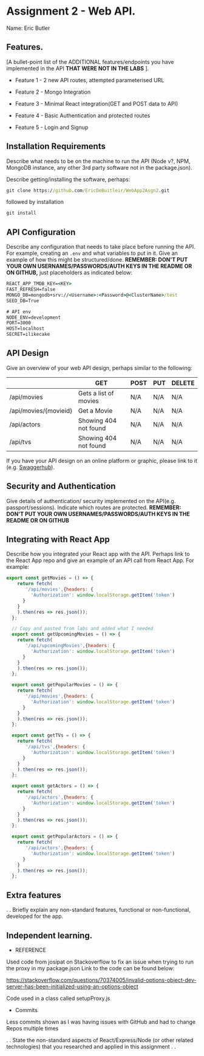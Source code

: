 # Assignment 2 - Web API.

Name: Eric Butler

## Features.

[A bullet-point list of the ADDITIONAL features/endpoints you have implemented in the API **THAT WERE NOT IN THE LABS** ]. 

 + Feature 1 - 2 new API routes, attempted parameterised URL

 + Feature 2 - Mongo Integration

 + Feature 3 - Minimal React integration(GET and POST data to API)
 
 + Feature 4 - Basic Authentication and protected routes
 
 + Feature 5 - Login and Signup

 

## Installation Requirements

Describe what needs to be on the machine to run the API (Node v?, NPM, MongoDB instance, any other 3rd party software not in the package.json). 

Describe getting/installing the software, perhaps:

```bat
git clone https://github.com/EricDeBuitleir/WebApp2Asgn2.git
```

followed by installation

```bat
git install
```

## API Configuration
Describe any configuration that needs to take place before running the API. For example, creating an ``.env`` and what variables to put in it. Give an example of how this might be structured/done.
**REMEMBER: DON'T PUT YOUR OWN USERNAMES/PASSWORDS/AUTH KEYS IN THE README OR ON GITHUB,** just placeholders as indicated below:

```bat
REACT_APP_TMDB_KEY=<KEY>
FAST_REFRESH=false 
MONGO_DB=mongodb+srv://<Username>:<Password>@<ClusterName>/test
SEED_DB=True

# API env
NODE_ENV=development
PORT=3000
HOST=localhost
SECRET=ilikecake
```


## API Design
Give an overview of your web API design, perhaps similar to the following: 


|  |  GET | POST | PUT | DELETE
| -- | -- | -- | -- | -- 
| /api/movies |Gets a list of movies | N/A | N/A | N/A 
| /api/movies/{movieid} | Get a Movie | N/A | N/A | N/A 
| /api/actors | Showing 404 not found | N/A | N/A | N/A  
| /api/tvs | Showing 404 not found | N/A | N/A | N/A


If you have your API design on an online platform or graphic, please link to it (e.g. [Swaggerhub](https://app.swaggerhub.com/)).


## Security and Authentication
Give details of authentication/ security implemented on the API(e.g. passport/sessions). Indicate which routes are protected. **REMEMBER: DON'T PUT YOUR OWN USERNAMES/PASSWORDS/AUTH KEYS IN THE README OR ON GITHUB**

## Integrating with React App

Describe how you integrated your React app with the API. Perhaps link to the React App repo and give an example of an API call from React App. For example: 

~~~Javascript
export const getMovies = () => {
    return fetch(
       '/api/movies',{headers: {
         'Authorization': window.localStorage.getItem('token')
      }
    }
    ).then(res => res.json());
  };

  // Copy and pasted from labs and added what I needed 
  export const getUpcomingMovies = () => {
    return fetch(
       '/api/upcomingMovies',{headers: {
         'Authorization': window.localStorage.getItem('token')
      }
    }
    ).then(res => res.json());
  };

  export const getPopularMovies = () => {
    return fetch(
       '/api/movies',{headers: {
         'Authorization': window.localStorage.getItem('token')
      }
    }
    ).then(res => res.json());
  };

  export const getTVs = () => {
    return fetch(
       '/api/tvs',{headers: {
         'Authorization': window.localStorage.getItem('token')
      }
    }
    ).then(res => res.json());
  };

  export const getActors = () => {
    return fetch(
       '/api/actors',{headers: {
         'Authorization': window.localStorage.getItem('token')
      }
    }
    ).then(res => res.json());
  };

  export const getPopularActors = () => {
    return fetch(
       '/api/actors',{headers: {
         'Authorization': window.localStorage.getItem('token')
      }
    }
    ).then(res => res.json());
  };

~~~

## Extra features

. . Briefly explain any non-standard features, functional or non-functional, developed for the app.  

## Independent learning.
+ REFERENCE

 Used code from josipat on Stackoverflow to fix an issue when trying to run the proxy in my package.json
 Link to the code can be found below:

 https://stackoverflow.com/questions/70374005/invalid-options-object-dev-server-has-been-initialized-using-an-options-object
 
 Code used in a class called setupProxy.js
 
 + Commits
 
 Less commits shown as I was having issues with GitHub and had to change Repos multiple times
 


. . State the non-standard aspects of React/Express/Node (or other related technologies) that you researched and applied in this assignment . .  
